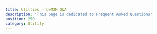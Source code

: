 ```yaml
---
title: Utilties - LwM2M Q&A
description: 'This page is dedicated to Frequent Asked Questions'
position: 250
category: Utility
---
```


